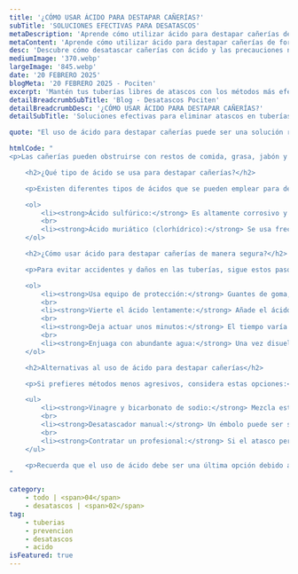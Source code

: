 ```yaml
---
title: '¿CÓMO USAR ÁCIDO PARA DESTAPAR CAÑERÍAS?'
subTitle: 'SOLUCIONES EFECTIVAS PARA DESATASCOS'
metaDescription: 'Aprende cómo utilizar ácido para destapar cañerías de forma segura y efectiva. Consejos, precauciones y métodos alternativos para mantener tus tuberías en perfecto estado.'
metaContent: 'Aprende cómo utilizar ácido para destapar cañerías de forma segura y efectiva. Consejos, precauciones y métodos alternativos para mantener tus tuberías en perfecto estado.'
desc: 'Descubre cómo desatascar cañerías con ácido y las precauciones necesarias para un uso seguro.'
mediumImage: '370.webp'
largeImage: '845.webp'
date: '20 FEBRERO 2025'
blogMeta: '20 FEBRERO 2025 - Pociten'
excerpt: 'Mantén tus tuberías libres de atascos con los métodos más efectivos y seguros.'
detailBreadcrumbSubTitle: 'Blog - Desatascos Pociten'
detailBreadcrumbDesc: '¿CÓMO USAR ÁCIDO PARA DESTAPAR CAÑERÍAS?'
detailSubTitle: 'Soluciones efectivas para eliminar atascos en tuberías'

quote: "El uso de ácido para destapar cañerías puede ser una solución rápida, pero es fundamental hacerlo con precaución para evitar daños en las tuberías y riesgos para la salud."

htmlCode: "
<p>Las cañerías pueden obstruirse con restos de comida, grasa, jabón y otros desechos que se acumulan con el tiempo. Uno de los métodos más utilizados para desatascar tuberías es el uso de ácido, pero su aplicación debe realizarse con cuidado para evitar daños a las instalaciones y riesgos para la salud.</p>

    <h2>¿Qué tipo de ácido se usa para destapar cañerías?</h2>

    <p>Existen diferentes tipos de ácidos que se pueden emplear para destapar tuberías:</p>

    <ol>
        <li><strong>Ácido sulfúrico:</strong> Es altamente corrosivo y efectivo para disolver residuos orgánicos. Debe manipularse con extrema precaución.</li>
        <br>
        <li><strong>Ácido muriático (clorhídrico):</strong> Se usa frecuentemente en limpiezas industriales y domésticas, pero puede dañar algunos tipos de tuberías.</li>
    </ol>

    <h2>¿Cómo usar ácido para destapar cañerías de manera segura?</h2>

    <p>Para evitar accidentes y daños en las tuberías, sigue estos pasos:</p>

    <ol>
        <li><strong>Usa equipo de protección:</strong> Guantes de goma, gafas de seguridad y mascarilla son imprescindibles para evitar inhalación de vapores o contacto con la piel.</li>
        <br>
        <li><strong>Vierte el ácido lentamente:</strong> Añade el ácido con cuidado en la cañería atascada, evitando salpicaduras.</li>
        <br>
        <li><strong>Deja actuar unos minutos:</strong> El tiempo varía según el tipo de ácido y el nivel del atasco.</li>
        <br>
        <li><strong>Enjuaga con abundante agua:</strong> Una vez disuelto el atasco, vierte agua caliente para eliminar cualquier residuo químico.</li>
    </ol>

    <h2>Alternativas al uso de ácido para destapar cañerías</h2>

    <p>Si prefieres métodos menos agresivos, considera estas opciones:</p>

    <ul>
        <li><strong>Vinagre y bicarbonato de sodio:</strong> Mezcla estos ingredientes y deja actuar antes de enjuagar con agua caliente.</li>
        <br>
        <li><strong>Desatascador manual:</strong> Un émbolo puede ser suficiente para eliminar pequeños bloqueos.</li>
        <br>
        <li><strong>Contratar un profesional:</strong> Si el atasco persiste, lo mejor es contactar a expertos en <a href='https://desatascos-madrid.com'>desatascos</a>.</li>
    </ul>

    <p>Recuerda que el uso de ácido debe ser una última opción debido a los riesgos que conlleva. Para mantener tus tuberías en buen estado, evita arrojar residuos sólidos y realiza mantenimientos periódicos. Si necesitas ayuda profesional, contacta a <a href='tel://+34647376782'>647 376 782</a>.</p>
"

category:
    - todo | <span>04</span>
    - desatascos | <span>02</span>
tag:
    - tuberias
    - prevencion
    - desatascos
    - acido
isFeatured: true
---
```

